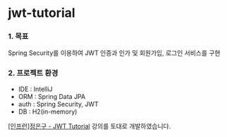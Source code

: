# jwt-tutorial
### 1. 목표
Spring Security를 이용하여 JWT 인증과 인가 및 회원가입, 로그인 서비스를 구현

### 2. 프로젝트 환경
- IDE : IntelliJ
- ORM : Spring Data JPA
- auth : Spring Security, JWT
- DB : H2(in-memory)

[[인프런]정은구 - JWT Tutorial](https://www.inflearn.com/course/%EC%8A%A4%ED%94%84%EB%A7%81%EB%B6%80%ED%8A%B8-jwt/dashboard) 강의를 토대로 개발하였습니다.